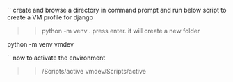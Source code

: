 `` create and browse a directory in command prompt and run below script to create a VM profile for django 
>> python -m venv <vm profile name>. press enter. it will create a new folder

python -m venv vmdev

`` now to activate the environment 
>> <env name>/Scripts/active
vmdev/Scripts/active
  

